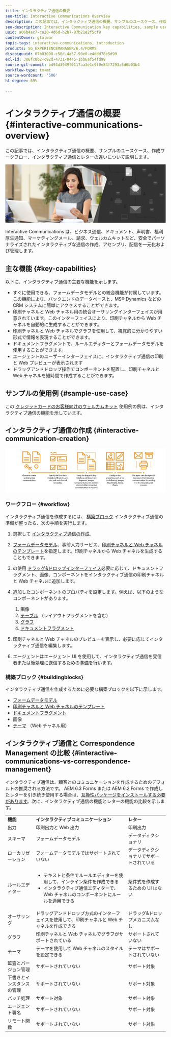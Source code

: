 ```yaml
---
title: インタラクティブ通信の概要
seo-title: Interactive Communications Overview
description: この記事では、インタラクティブ通信の概要、サンプルのユースケース、作成ワークフロー、インタラクティブ通信とレターの違いについて説明します。
seo-description: Interactive Communication key capabilities, sample use cases, creation workflow, and differences between Interactive Communication and Correspondence Management
uuid: a06b4ac7-ca20-4d6d-b2b7-87b21e2f5cf9
contentOwner: gtalwar
topic-tags: interactive-communications, introduction
products: SG_EXPERIENCEMANAGER/6.4/FORMS
discoiquuid: 67b03098-c58d-4a57-90e0-e4ddd78e5d99
exl-id: 386fc8b2-c92d-4731-8445-1bb6af54fd98
source-git-commit: bd94d3949f0117aa3e1c9f0e84f7293a5d6b03b4
workflow-type: tm+mt
source-wordcount: '506'
ht-degree: 69%

---
```


# インタラクティブ通信の概要 {#interactive-communications-overview}

この記事では、インタラクティブ通信の概要、サンプルのユースケース、作成ワークフロー、インタラクティブ通信とレターの違いについて説明します。

![](do-not-localize/correspondence-management.png)

Interactive Communications は、ビジネス通信、ドキュメント、声明書、福利厚生通知、マーケティングメール、請求、ウェルカムキットなど、安全でパーソナライズされたインタラクティブな通信の作成、アセンブリ、配信を一元化および管理します。

## 主な機能 {#key-capabilities}

以下に、インタラクティブ通信の主要な機能を示します。

* すぐに使用できる、フォームデータモデルとの統合機能が付属しています。この機能により、バックエンドのデータベースと、MS® Dynamics などの CRM システムに簡単にアクセスすることができます。
* 印刷チャネルと Web チャネル用の統合オーサリングインターフェイスが用意されています。このインターフェイスにより、印刷チャネルから Web チャネルを自動的に生成することができます。
* 印刷チャネルと Web チャネルでグラフを使用して、視覚的に分かりやすい形式で情報を表現することができます。
* ドキュメントフラグメントで、ルールエディターとフォームデータモデルを使用することができます。
* エージェントのユーザーインターフェイスに、インタラクティブ通信の印刷と Web プレビューが表示されます
* ドラッグアンドドロップ操作でコンポーネントを配置し、印刷チャネルと Web チャネルを短時間で作成することができます。

## サンプルの使用例 {#sample-use-case}

この [クレジットカードのお客様向けのウェルカムキット](/help/forms/using/finance-reference-site-walkthrough.md#credit-card-application-walkthrough) 使用例の例は、インタラクティブ通信の機能を示しています。

## インタラクティブ通信の作成  {#interactive-communication-creation}

![interactive_communication-01](assets/interactive_communication-01.jpg)

### ワークフロー {#workflow}

インタラクティブ通信を作成するには、 [構築ブロック](#buildingblocks) インタラクティブ通信の準備が整ったら、次の手順を実行します。

1. 選択して [インタラクティブ通信の作成](/help/forms/using/create-interactive-communication.md).

1. [フォームデータモデル](/help/forms/using/data-integration.md)、事前入力サービス、[印刷チャネルと Web チャネルのテンプレート](/help/forms/using/web-channel-print-channel.md)を指定します。印刷チャネルから Web チャネルを生成することもできます。

1. の使用 [ドラッグ&amp;ドロップインターフェイス](/help/forms/using/introduction-interactive-communication-authoring.md)必要に応じて、ドキュメントフラグメント、画像、コンポーネントをインタラクティブ通信の印刷チャネルと Web チャネルに追加します。
1. 追加したコンポーネントのプロパティを設定します。例えば、以下のようなコンポーネントがあります。

   1. 画像
   1. [テーブル](/help/forms/using/create-interactive-communication.md#tables) （レイアウトフラグメントを含む）
   1. [グラフ](/help/forms/using/chart-component-interactive-communications.md)
   1. [ドキュメントフラグメント](/help/forms/using/create-interactive-communication.md#document-fragment-properties)

1. 印刷チャネルと Web チャネルのプレビューを表示し、必要に応じてインタラクティブ通信を編集します。
1. エージェントはエージェント UI を使用して、インタラクティブ通信を受信者または後処理に送信するための[準備](/help/forms/using/prepare-send-interactive-communication.md)を行います。

### 構築ブロック {#buildingblocks}

インタラクティブ通信を作成するために必要な構築ブロックを以下に示します。

* [フォームデータモデル](/help/forms/using/data-integration.md)
* [印刷チャネルと Web チャネルのテンプレート](/help/forms/using/web-channel-print-channel.md)
* [ドキュメントフラグメント](/help/forms/using/document-fragments.md)
* 画像
* [テーマ](/help/forms/using/themes.md) （Web チャネル用）

## インタラクティブ通信と Correspondence Management の比較 {#interactive-communications-vs-correspondence-management}

インタラクティブ通信は、顧客とのコミュニケーションを作成するためのデフォルトの推奨される方法です。 AEM 6.3 Forms または AEM 6.2 Forms で作成したレターを引き続き使用する場合は、[互換性パッケージをインストールする必要があります](/help/forms/using/compatibility-package.md)。次に、インタラクティブ通信の機能とレターの機能の比較を示します。

<table> 
 <tbody>
  <tr>
   <td><strong>機能</strong></td> 
   <td><strong>インタラクティブコミュニケーション</strong></td> 
   <td><strong>レター</strong></td> 
  </tr>
  <tr>
   <td>出力</td> 
   <td>印刷出力と Web 出力</td> 
   <td>印刷出力</td> 
  </tr>
  <tr>
   <td>スキーマ</td> 
   <td>フォームデータモデル </td> 
   <td>データディクショナリ </td> 
  </tr>
  <tr>
   <td>ローカリゼーション</td> 
   <td>フォームデータモデルではサポートされていない</td> 
   <td>データディクショナリでサポートされている</td> 
  </tr>
  <tr>
   <td>ルールエディター</td> 
   <td>
    <ul> 
     <li>テキストと条件でルールエディターを使用して、インライン条件を作成できる</li> 
     <li>インタラクティブ通信エディターで、Web チャネルのコンポーネントにルールを適用できる</li> 
    </ul> </td> 
   <td>条件式を作成するための UI はない</td> 
  </tr>
  <tr>
   <td>オーサリング</td> 
   <td>ドラッグアンドドロップ方式のインターフェイスを使用して、印刷チャネルと Web チャネルを作成できる</td> 
   <td>ドラッグ&amp;ドロップメカニズムなし </td> 
  </tr>
  <tr>
   <td>グラフ</td> 
   <td>印刷チャネルと Web チャネルでグラフがサポートされている</td> 
   <td>サポートされていない</td> 
  </tr>
  <tr>
   <td>テーマ</td> 
   <td>テーマを使用して Web チャネルのスタイルを設定できる</td> 
   <td>テーマはサポートされていない</td> 
  </tr>
  <tr>
   <td>監査とバージョン管理</td> 
   <td>サポートされていない</td> 
   <td>サポート対象</td> 
  </tr>
  <tr>
   <td>下書きとインスタンスの管理</td> 
   <td>サポートされていない</td> 
   <td>サポート対象</td> 
  </tr>
  <tr>
   <td>バッチ処理</td> 
   <td>サポート対象 </td> 
   <td>サポート対象</td> 
  </tr>
  <tr>
   <td>エージェント署名</td> 
   <td>サポートされていない</td> 
   <td>サポート対象</td> 
  </tr>
  <tr>
   <td>リモート関数</td> 
   <td>サポートされていない</td> 
   <td>サポート対象</td> 
  </tr>
 </tbody>
</table>
